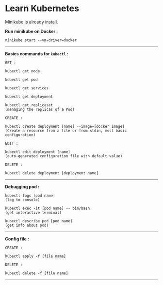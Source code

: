 # Learn Kubernetes

Minikube is already install.

**Run minikube on Docker :**
```
minikube start --vm-driver=docker
```
---

**Basics commands for  ```kubectl``` :**
```
GET :

kubectl get node

kubectl get pod

kubectl get services

kubectl get deployment

kubectl get replicaset
(managing the replicas of a Pod)

CREATE :

kubectl create deployment [name] --image=[docker image]
(Create a resource from a file or from stdin, most basic configuration)

EDIT :

kubectl edit deployment [name]
(auto-generated configuration file with default value)

DELETE : 

kubectl delete deployment [deployment name]
```
---

**Debugging pod :**
```
kubectl logs [pod name]
(log to console)

kubectl exec -it [pod name] -- bin/bash
(get interactive terminal)

kubectl describe pod [pod name]
(get info about pod)
```
---

**Config file :**
```
CREATE :

kubectl apply -f [file name]

DELETE :

kubectl delete -f [file name]
```
---